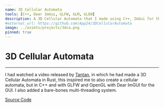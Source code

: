 ```yaml
---
name: 3D Cellular Automata
tools: [C++, Dear ImGui, GLFW, GLM, GLEW]
description: A 3D Cellular Automata that I made using C++, ImGui for the GUI, and GLFW, GLM and GLEW as the graphics backend. It has rudimentary multi-threading.
#external_url: https://github.com/App24/3DCellularAutomata
image: ../assets/projects/3dca.png
pinned: true
---
```


# 3D Cellular Automata

---

I had watched a video released by [Tantan](https://www.youtube.com/watch?v=63qlEpO73C4), in which he had made a 3D Cellular Automata in Rust, this inspired me to also create a cellular automata, but in C++ and with GLFW and OpenGL with Dear ImGUI for the GUI.
I also added a bare-bones multi-threading system.

[Source Code](https://github.com/App24/3DCellularAutomata)